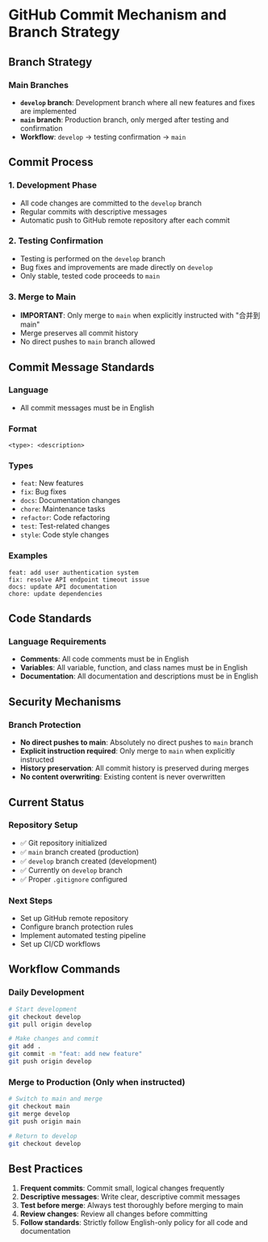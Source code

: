# GitHub Commit Mechanism and Branch Strategy

## Branch Strategy

### Main Branches
- **`develop` branch**: Development branch where all new features and fixes are implemented
- **`main` branch**: Production branch, only merged after testing and confirmation
- **Workflow**: `develop` → testing confirmation → `main`

## Commit Process

### 1. Development Phase
- All code changes are committed to the `develop` branch
- Regular commits with descriptive messages
- Automatic push to GitHub remote repository after each commit

### 2. Testing Confirmation
- Testing is performed on the `develop` branch
- Bug fixes and improvements are made directly on `develop`
- Only stable, tested code proceeds to `main`

### 3. Merge to Main
- **IMPORTANT**: Only merge to `main` when explicitly instructed with "合并到main"
- Merge preserves all commit history
- No direct pushes to `main` branch allowed

## Commit Message Standards

### Language
- All commit messages must be in English

### Format
```
<type>: <description>
```

### Types
- `feat`: New features
- `fix`: Bug fixes
- `docs`: Documentation changes
- `chore`: Maintenance tasks
- `refactor`: Code refactoring
- `test`: Test-related changes
- `style`: Code style changes

### Examples
```
feat: add user authentication system
fix: resolve API endpoint timeout issue
docs: update API documentation
chore: update dependencies
```

## Code Standards

### Language Requirements
- **Comments**: All code comments must be in English
- **Variables**: All variable, function, and class names must be in English
- **Documentation**: All documentation and descriptions must be in English

## Security Mechanisms

### Branch Protection
- **No direct pushes to main**: Absolutely no direct pushes to `main` branch
- **Explicit instruction required**: Only merge to `main` when explicitly instructed
- **History preservation**: All commit history is preserved during merges
- **No content overwriting**: Existing content is never overwritten

## Current Status

### Repository Setup
- ✅ Git repository initialized
- ✅ `main` branch created (production)
- ✅ `develop` branch created (development)
- ✅ Currently on `develop` branch
- ✅ Proper `.gitignore` configured

### Next Steps
- Set up GitHub remote repository
- Configure branch protection rules
- Implement automated testing pipeline
- Set up CI/CD workflows

## Workflow Commands

### Daily Development
```bash
# Start development
git checkout develop
git pull origin develop

# Make changes and commit
git add .
git commit -m "feat: add new feature"
git push origin develop
```

### Merge to Production (Only when instructed)
```bash
# Switch to main and merge
git checkout main
git merge develop
git push origin main

# Return to develop
git checkout develop
```

## Best Practices

1. **Frequent commits**: Commit small, logical changes frequently
2. **Descriptive messages**: Write clear, descriptive commit messages
3. **Test before merge**: Always test thoroughly before merging to main
4. **Review changes**: Review all changes before committing
5. **Follow standards**: Strictly follow English-only policy for all code and documentation
